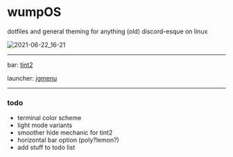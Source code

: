 
# wumpOS

dotfiles and general theming for anything (old) discord-esque on linux

![2021-06-22_16-21](https://user-images.githubusercontent.com/7097172/123009887-d05a9400-d37a-11eb-9cc8-12a46ffe2fb8.png)

---

bar: [tint2](https://gitlab.com/o9000/tint2)

launcher: [jgmenu](https://jgmenu.github.io)

---

### todo

* terminal color scheme
* light mode variants
* smoother hide mechanic for tint2 
* horizontal bar option (poly?lemon?)
* add stuff to todo list
